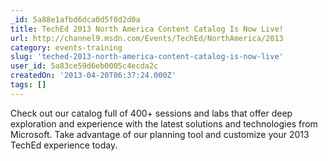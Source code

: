 ```yaml
---
_id: 5a88e1afbd6dca0d5f0d2d0a
title: TechEd 2013 North America Content Catalog Is Now Live!
url: http://channel9.msdn.com/Events/TechEd/NorthAmerica/2013
category: events-training
slug: 'teched-2013-north-america-content-catalog-is-now-live'
user_id: 5a83ce59d6eb0005c4ecda2c
createdOn: '2013-04-20T06:37:24.000Z'
tags: []
---
```


Check out our catalog full of 400+ sessions and labs that offer deep exploration and experience with the latest solutions and technologies from Microsoft. Take advantage of our planning tool and customize your 2013 TechEd experience today.
